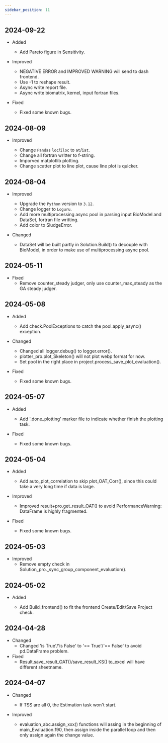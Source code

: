 ```yaml
---
sidebar_position: 11
---
```


## 2024-09-22

- Added

  - Add Pareto figure in Sensitivity.

- Improved

  - NEGATIVE ERROR and IMPROVED WARNING will send to dash frontend.
  - Use -1 to reshape result.
  - Async write report file.
  - Async write biomatrix, kernel, input fortran files.

- Fixed
  - Fixed some known bugs.

## 2024-08-09

- Improved

  - Change `Pandas` `loc`/`iloc` to `at`/`iat`.
  - Change all fortran writter to f-string.
  - Imporved matplotlib plotting.
  - Change scatter plot to line plot, cause line plot is quicker.

## 2024-08-04

- Improved

  - Upgrade the `Python` version to `3.12`.
  - Change logger to `Loguru`.
  - Add more multiprocessing async pool in parsing input BioModel and DataSet, fortran file writting.
  - Add color to SludgeError.

- Changed

  - DataSet will be built partly in Solution.Build() to decouple with BioModel, in order to make use of multiprocessing async pool.

## 2024-05-11

- Fixed
  - Remove counter_steady judger, only use counter_max_steady as the GA steady judger.

## 2024-05-08

- Added

  - Add check.PoolExceptions to catch the pool.apply_async() exception.

- Changed

  - Changed all logger.debug() to logger.error().
  - plotter_pro.plot_Skeleton() will not plot webp format for now.
  - Set pool in the right place in project.process_save_plot_evaluation().

- Fixed
  - Fixed some known bugs.

## 2024-05-07

- Added

  - Add '.done_plotting' marker file to indicate whether finish the plotting task.

- Fixed
  - Fixed some known bugs.

## 2024-05-04

- Added

  - Add auto_plot_correlation to skip plot_OAT_Corr(), since this could take a very long time if data is large.

- Improved

  - Improved result+pro.get_result_OAT() to avoid PerformanceWarning: DataFrame is highly fragmented.

- Fixed
  - Fixed some known bugs.

## 2024-05-03

- Improved
  - Remove empty check in Solution_pro.\_sync_group_component_evaluation().

## 2024-05-02

- Added

  - Add Build_frontend() to fit the frontend Create/Edit/Save Project check.

## 2024-04-28

- Changed
  - Changed 'is True'/'is False' to '== True'/'== False' to avoid pd.DataFrame problem.
- Fixed
  - Result.save_result_OAT()/save_result_KS() to_excel will have different sheetname.

## 2024-04-07

- Changed

  - If TSS are all 0, the Estimation task won't start.

- Improved
  - evaluation_abc.assign_xxx() functions will assing in the beginning of main_Evaluation.f90, then assign inside the parallel loop and then only assign again the change value.
